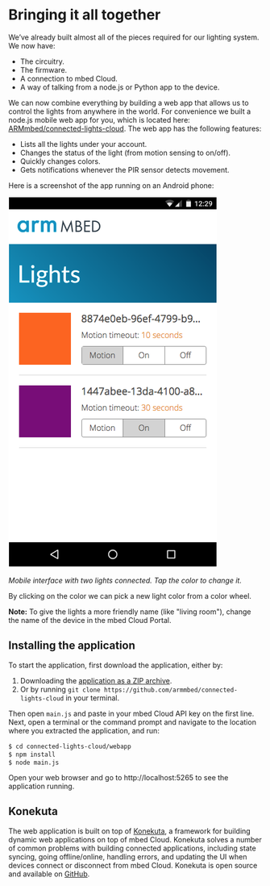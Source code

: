 # Bringing it all together

We’ve already built almost all of the pieces required for our lighting system. We now have:

* The circuitry.
* The firmware.
* A connection to mbed Cloud.
* A way of talking from a node.js or Python app to the device.

We can now combine everything by building a web app that allows us to control the lights from anywhere in the world. For convenience we built a node.js mobile web app for you, which is located here: [ARMmbed/connected-lights-cloud](https://github.com/ARMmbed/connected-lights-cloud/tree/master/webapp). The web app has the following features:

* Lists all the lights under your account.
* Changes the status of the light (from motion sensing to on/off).
* Quickly changes colors.
* Gets notifications whenever the PIR sensor detects movement.

Here is a screenshot of the app running on an Android phone:


![Screenshot of the light control interface](assets/lights15.png)

*Mobile interface with two lights connected. Tap the color to change it.*

By clicking on the color we can pick a new light color from a color wheel.

<span class="notes">**Note:** To give the lights a more friendly name (like "living room"), change the name of the device in the mbed Cloud Portal.</notes>

## Installing the application

To start the application, first download the application, either by:

1. Downloading the [application as a ZIP archive](https://github.com/ARMmbed/connected-lights-cloud/archive/master.zip).
1. Or by running `git clone https://github.com/armmbed/connected-lights-cloud` in your terminal.

Then open ``main.js`` and paste in your mbed Cloud API key on the first line. Next, open a terminal or the command prompt and navigate to the location where you extracted the application, and run:

```
$ cd connected-lights-cloud/webapp
$ npm install
$ node main.js
```

Open your web browser and go to http://localhost:5265 to see the application running.

## Konekuta

The web application is built on top of [Konekuta](https://github.com/armmbed/konekuta/tree/cloud), a framework for building dynamic web applications on top of mbed Cloud. Konekuta solves a number of common problems with building connected applications, including state syncing, going offline/online, handling errors, and updating the UI when devices connect or disconnect from mbed Cloud. Konekuta is open source and available on [GitHub](https://github.com/armmbed/konekuta/tree/cloud).
